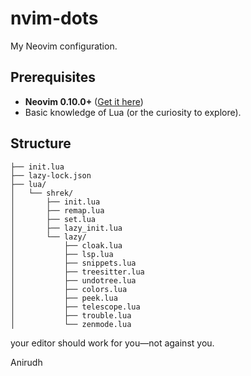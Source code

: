 # nvim-dots 
My Neovim configuration. 

## Prerequisites  
- **Neovim 0.10.0+** ([Get it here](https://neovim.io/))  
- Basic knowledge of Lua (or the curiosity to explore).  

## Structure  

```plaintext
├── init.lua
├── lazy-lock.json
├── lua/
│   └── shrek/
│       ├── init.lua
│       ├── remap.lua
│       ├── set.lua
│       ├── lazy_init.lua
│       └── lazy/
│           ├── cloak.lua
│           ├── lsp.lua
│           ├── snippets.lua
│           ├── treesitter.lua
│           ├── undotree.lua
│           ├── colors.lua
│           ├── peek.lua
│           ├── telescope.lua
│           ├── trouble.lua
│           └── zenmode.lua
```
your editor should work for you—not against you.

Anirudh 
